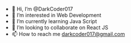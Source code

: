 - 👋 Hi, I’m @DarkCoder017
- 👀 I’m interested in Web Development
- 🌱 I’m currently learning Java Script
- 💞️ I’m looking to collaborate on React JS
- 📫 How to reach me darkcoder017@gmail.com

<!---
DarkCoder017/DarkCoder017 is a ✨ special ✨ repository because its `README.md` (this file) appears on your GitHub profile.
You can click the Preview link to take a look at your changes.
--->
